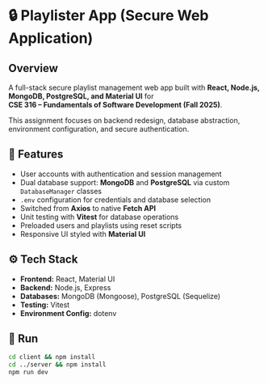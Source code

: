 # 🔒 Playlister App (Secure Web Application)

## Overview
A full-stack secure playlist management web app built with **React, Node.js, MongoDB, PostgreSQL, and Material UI** for  
**CSE 316 – Fundamentals of Software Development (Fall 2025)**.  

This assignment focuses on backend redesign, database abstraction, environment configuration, and secure authentication.

## 🧩 Features
- User accounts with authentication and session management  
- Dual database support: **MongoDB** and **PostgreSQL** via custom `DatabaseManager` classes  
- `.env` configuration for credentials and database selection  
- Switched from **Axios** to native **Fetch API**  
- Unit testing with **Vitest** for database operations  
- Preloaded users and playlists using reset scripts  
- Responsive UI styled with **Material UI**

## ⚙️ Tech Stack
- **Frontend:** React, Material UI  
- **Backend:** Node.js, Express  
- **Databases:** MongoDB (Mongoose), PostgreSQL (Sequelize)  
- **Testing:** Vitest  
- **Environment Config:** dotenv  

## 🚀 Run
```bash
cd client && npm install
cd ../server && npm install
npm run dev
